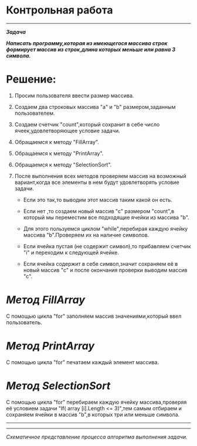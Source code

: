 # Контрольная работа

___
***Задача***

***Написать программу,которая из имеющегося массива строк формирует массив из строк,длина которых меньше или равна 3 символа.***


 # Решение:

 1. Просим пользователя ввести размер массива.

 2. Создаем два строковых массива "а" и "b" размером,заданным пользователем.

 3. Создаем счетчик "count",который сохранит в себе число ячеек,удовлетворяющее условие задачи.

 4. Обращаемся к методу "FillArray".

 5. Обращаемся к методу "PrintArray".

 6. Обращаемся к методу "SelectionSort".

 7. После выполнения всех методов проверяем массив на возможный вариант,когда все элементы в нем будут удовлетворять условие задачи.

    *  Если это так,то выводим этот массив таким какой он есть.

    *  Если  нет ,то создаем новый массив "c" размером "count",в который мы переместим все подходящие ячейки из массива "b".

    *  Для этого пользуемся циклом "while",перебирая каждую ячейку массива "b".Проверяем их на наличие символов.

    *  Если ячейка пустая (не содержит символ),то прибавляем счетчик "i" и переходим к следующей ячейке.

    *  Если ячейка содержит в себе символ,значит сохраняем её в новый массив "c" и после окончания проверки  выводим массив "c".


 *Метод FillArray*
 =

 С помощью цикла "for" заполняем массив значениями,который ввел пользователь.

 *Метод PrintArray*
 =

  С помощью цикла "for" печатаем каждый элемент массива.

  *Метод SelectionSort*
  =

   С помощью цикла "for" перебираем каждую ячейку массива,проверяя её условием задачи "If( array [i].Length <= 3)",тем самым отбираем и сохраняем ячейки в массив "b",в которых три или меньше символа.
   ___
   ___

*Схематичное представление процесса алгоритма выполнения задачи.*